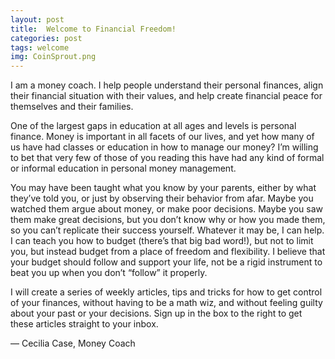 ```yaml
---
layout: post
title:  Welcome to Financial Freedom!
categories: post
tags: welcome
img: CoinSprout.png
---
```


I am a money coach. I help people understand their personal finances, align their financial situation with their values, and help create financial peace for themselves and their families.

One of the largest gaps in education at all ages and levels is personal finance. Money is important in all facets of our lives, and yet how many of us have had classes or education in how to manage our money? I’m willing to bet that very few of those of you reading this have had any kind of formal or informal education in personal money management.

<!--more-->

You may have been taught what you know by your parents, either by what they’ve told you, or just by observing their behavior from afar. Maybe you watched them argue about money, or make poor decisions. Maybe you saw them make great decisions, but you don’t know why or how you made them, so you can’t replicate their success yourself. Whatever it may be, I can help. I can teach you how to budget (there’s that big bad word!), but not to limit you, but instead budget from a place of freedom and flexibility. I believe that your budget should follow and support your life, not be a rigid instrument to beat you up when you don’t “follow” it properly.

I will create a series of weekly articles, tips and tricks for how to get control of your finances, without having to be a math wiz, and without feeling guilty about your past or your decisions. Sign up in the box to the right to get these articles straight to your inbox.

— Cecilia Case, Money Coach